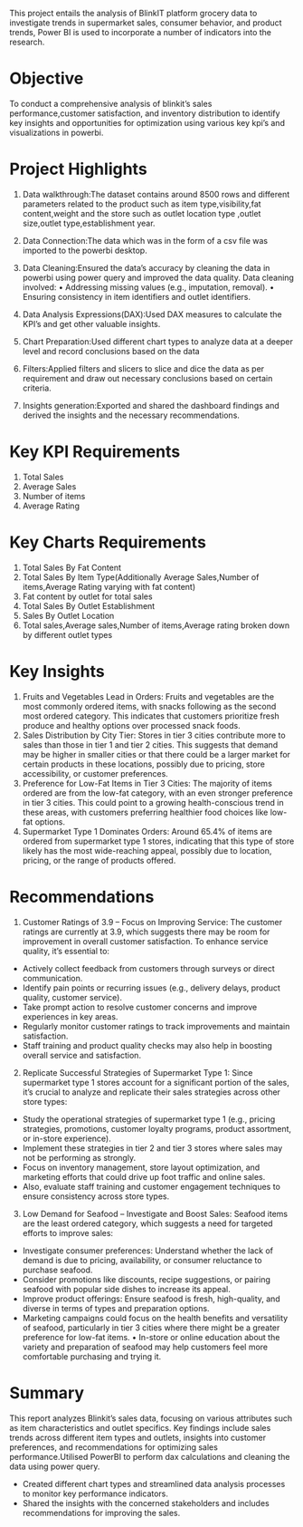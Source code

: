 This project entails the analysis of BlinkIT platform grocery data to investigate trends in supermarket sales, consumer behavior, and product trends, Power BI is used to incorporate a number of indicators into the research.
# Objective
To conduct a comprehensive analysis of blinkit’s sales performance,customer satisfaction, and inventory distribution to identify key insights and opportunities for optimization using various key kpi’s and visualizations in powerbi.
# Project Highlights
1. Data walkthrough:The dataset contains around 8500 rows and different parameters related to the product such as item type,visibility,fat content,weight and the store such as outlet location type ,outlet size,outlet type,establishment year.
2. Data Connection:The data which was in the form of a csv file was imported to the powerbi desktop.
3. Data Cleaning:Ensured the data’s accuracy by cleaning the data in powerbi using power query and improved the data quality. Data cleaning involved:
•	Addressing missing values (e.g., imputation, removal).
•	Ensuring consistency in item identifiers and outlet identifiers.

4. Data Analysis Expressions(DAX):Used DAX measures to calculate the KPI’s and get other  valuable insights.
5. Chart Preparation:Used different chart types to analyze data  at a  deeper level and record 
conclusions based on the data
6. Filters:Applied filters and slicers to slice and dice the data as per requirement and draw out necessary conclusions based on certain criteria.
7. Insights generation:Exported and shared the dashboard findings and derived the insights and the necessary recommendations.
# Key KPI Requirements
1. Total Sales
2. Average Sales
3. Number of items
4. Average Rating
# Key Charts Requirements  
1. Total Sales By Fat Content
2. Total Sales By Item Type(Additionally Average Sales,Number of items,Average Rating varying with fat content)
3. Fat content by outlet for total sales 
4. Total Sales By Outlet Establishment
5. Sales By Outlet Location
6. Total sales,Average sales,Number of items,Average rating broken down by different outlet types 
# Key Insights
1. Fruits and Vegetables Lead in Orders:
Fruits and vegetables are the most commonly ordered items, with snacks following as the second most ordered category. This indicates that customers prioritize fresh produce and healthy options over processed snack foods.
2. Sales Distribution by City Tier:
Stores in tier 3 cities contribute more to sales than those in tier 1 and tier 2 cities. This suggests that demand may be higher in smaller cities or that there could be a larger market for certain products in these locations, possibly due to pricing, store accessibility, or customer preferences.
3. Preference for Low-Fat Items in Tier 3 Cities:
The majority of items ordered are from the low-fat category, with an even stronger preference in tier 3 cities. This could point to a growing health-conscious trend in these areas, with customers preferring healthier food choices like low-fat options.
4. Supermarket Type 1 Dominates Orders:
Around 65.4% of items are ordered from supermarket type 1 stores, indicating that this type of store likely has the most wide-reaching appeal, possibly due to location, pricing, or the range of products offered.
# Recommendations
1. Customer Ratings of 3.9 – Focus on Improving Service:
The customer ratings are currently at 3.9, which suggests there may be room for improvement in overall customer satisfaction. To enhance service quality, it’s essential to:
* Actively collect feedback from customers through surveys or direct communication.
* Identify pain points or recurring issues (e.g., delivery delays, product quality, customer service).
* Take prompt action to resolve customer concerns and improve experiences in key areas.
* Regularly monitor customer ratings to track improvements and maintain satisfaction.
*	 Staff training and product quality checks may also help in boosting overall service and satisfaction.
2. Replicate Successful Strategies of Supermarket Type 1:
Since supermarket type 1 stores account for a significant portion of the sales, it’s crucial to analyze and replicate their sales strategies across other store types:
*	 Study the operational strategies of supermarket type 1 (e.g., pricing strategies, promotions, customer loyalty programs, product assortment, or in-store experience).
*	 Implement these strategies in tier 2 and tier 3 stores where sales may not be performing as strongly.
* Focus on inventory management, store layout optimization, and marketing efforts that could drive up foot traffic and online sales.
*	 Also, evaluate staff training and customer engagement techniques to ensure consistency across store types.
3. Low Demand for Seafood – Investigate and Boost Sales:
Seafood items are the least ordered category, which suggests a need for targeted efforts to improve sales:
*	 Investigate consumer preferences: Understand whether the lack of demand is due to pricing, availability, or consumer reluctance to purchase seafood.
*	 Consider promotions like discounts, recipe suggestions, or pairing seafood with popular side dishes to increase its appeal.
*	 Improve product offerings: Ensure seafood is fresh, high-quality, and diverse in terms of types and preparation options.
* Marketing campaigns could focus on the health benefits and versatility of seafood, particularly in tier 3 cities where there might be a greater preference for low-fat items.
•	 In-store or online education about the variety and preparation of seafood may help customers feel more comfortable purchasing and trying it.
# Summary
This report analyzes Blinkit’s sales data, focusing on various attributes such as item characteristics and outlet specifics. Key findings include sales trends across different item types and outlets, insights into customer preferences, and recommendations for optimizing sales performance.Utilised PowerBI to perform dax calculations and cleaning the data using power query.
*	 Created different chart types and streamlined  data analysis processes to monitor key performance indicators.
*  Shared the insights with the concerned stakeholders and includes recommendations for improving the sales.
